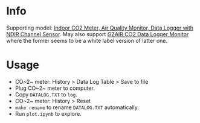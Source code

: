 # Info

Supporting model: [Indoor CO2 Meter, Air Quality Monitor, Data Logger with NDIR Channel Sensor](https://www.amazon.com/dp/B0919CDYQ1?ref=ppx_yo2ov_dt_b_product_details&th=1). May also support [GZAIR CO2 Data Logger Monitor](https://www.amazon.com/gp/product/B0829ZWQVP/ref=ox_sc_act_title_1?smid=A5ATT5KW6GHNF&th=1) where the former seems to be a white label version of latter one.

# Usage

-   CO~2~ meter: History > Data Log Table > Save to file
-   Plug CO~2~ meter to computer.
-   Copy `DATALOG.TXT` to `log`.
-   CO~2~ meter: History > Reset
-   `make rename` to rename `DATALOG.TXT` automatically.
-   Run `plot.ipynb` to explore.
